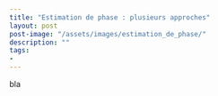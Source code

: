 ```yaml
---
title: "Estimation de phase : plusieurs approches"
layout: post
post-image: "/assets/images/estimation_de_phase/"
description: ""
tags:
- 
---
```


bla
